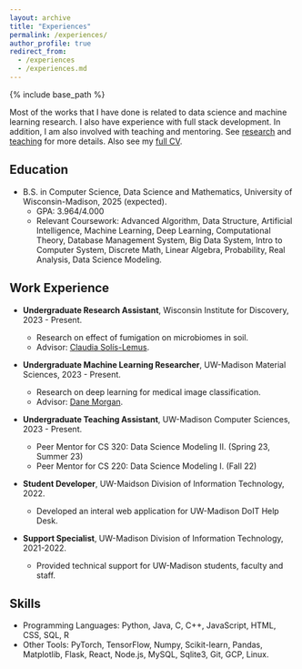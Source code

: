 ```yaml
---
layout: archive
title: "Experiences"
permalink: /experiences/
author_profile: true
redirect_from: 
  - /experiences
  - /experiences.md
---
```


{% include base_path %}

Most of the works that I have done is related to data science and machine learning research. I also have experience with full stack development. In addition, I am also involved with teaching and mentoring. See [research](https://tianyi0216.github.io/research/) and [teaching](https://tianyi0216.github.io/teaching/) for more details. Also see my [full CV](https://tianyi0216.github.io/cv/).

## Education

* B.S. in Computer Science, Data Science and Mathematics, University of Wisconsin-Madison, 2025 (expected).
  * GPA: 3.964/4.000
  * Relevant Coursework: Advanced Algorithm, Data Structure, Artificial Intelligence, Machine Learning, Deep Learning, Computational Theory, Database Management System, Big Data System, Intro to Computer System, Discrete Math, Linear Algebra, Probability, Real Analysis, Data Science Modeling.

## Work Experience

* **Undergraduate Research Assistant**, Wisconsin Institute for Discovery, 2023 - Present.
  * Research on effect of fumigation on microbiomes in soil.
  * Advisor: [Claudia Solís-Lemus](https://crsl4.github.io/pages/about.html).

* **Undergraduate Machine Learning Researcher**, UW-Madison Material Sciences, 2023 - Present.
  * Research on deep learning for medical image classification.
  * Advisor: [Dane Morgan](https://directory.engr.wisc.edu/mse/Faculty/Morgan_Dane/).

* **Undergraduate Teaching Assistant**, UW-Madison Computer Sciences, 2023 - Present.
  * Peer Mentor for CS 320: Data Science Modeling II. (Spring 23, Summer 23)
  * Peer Mentor for CS 220: Data Science Modeling I. (Fall 22)

* **Student Developer**, UW-Maidson Division of Information Technology, 2022.
  * Developed an interal web application for UW-Madison DoIT Help Desk.

* **Support Specialist**, UW-Madison Division of Information Technology, 2021-2022.
  * Provided technical support for UW-Madison students, faculty and staff.

## Skills

* Programming Languages: Python, Java, C, C++, JavaScript, HTML, CSS, SQL, R
* Other Tools: PyTorch, TensorFlow, Numpy, Scikit-learn, Pandas, Matplotlib, Flask, React, Node.js, MySQL, Sqlite3, Git, GCP, Linux.

